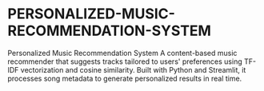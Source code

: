 # PERSONALIZED-MUSIC-RECOMMENDATION-SYSTEM
Personalized Music Recommendation System A content-based music recommender that suggests tracks tailored to users' preferences using TF-IDF vectorization and cosine similarity. Built with Python and Streamlit, it processes song metadata to generate personalized results in real time.
